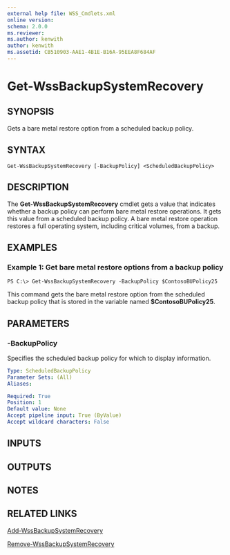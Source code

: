 ```yaml
---
external help file: WSS_Cmdlets.xml
online version: 
schema: 2.0.0
ms.reviewer:
ms.author: kenwith
author: kenwith
ms.assetid: CB510903-AAE1-4B1E-B16A-95EEA8F684AF
---
```


# Get-WssBackupSystemRecovery

## SYNOPSIS
Gets a bare metal restore option from a scheduled backup policy.

## SYNTAX

```
Get-WssBackupSystemRecovery [-BackupPolicy] <ScheduledBackupPolicy>
```

## DESCRIPTION
The **Get-WssBackupSystemRecovery** cmdlet gets a value that indicates whether a backup policy can perform bare metal restore operations.
It gets this value from a scheduled backup policy.
A bare metal restore operation restores a full operating system, including critical volumes, from a backup.

## EXAMPLES

### Example 1: Get bare metal restore options from a backup policy
```
PS C:\> Get-WssBackupSystemRecovery -BackupPolicy $ContosoBUPolicy25
```

This command gets the bare metal restore option from the scheduled backup policy that is stored in the variable named **$ContosoBUPolicy25**.

## PARAMETERS

### -BackupPolicy
Specifies the scheduled backup policy for which to display information.

```yaml
Type: ScheduledBackupPolicy
Parameter Sets: (All)
Aliases: 

Required: True
Position: 1
Default value: None
Accept pipeline input: True (ByValue)
Accept wildcard characters: False
```

## INPUTS

## OUTPUTS

## NOTES

## RELATED LINKS

[Add-WssBackupSystemRecovery](./Add-WssBackupSystemRecovery.md)

[Remove-WssBackupSystemRecovery](./Remove-WssBackupSystemRecovery.md)

